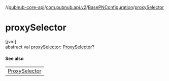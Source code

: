 //[pubnub-core-api](../../../index.md)/[com.pubnub.api.v2](../index.md)/[BasePNConfiguration](index.md)/[proxySelector](proxy-selector.md)

# proxySelector

[jvm]\
abstract val [proxySelector](proxy-selector.md): [ProxySelector](https://docs.oracle.com/javase/8/docs/api/java/net/ProxySelector.html)?

#### See also

| |
|---|
| [ProxySelector](https://docs.oracle.com/javase/8/docs/api/java/net/ProxySelector.html) |

